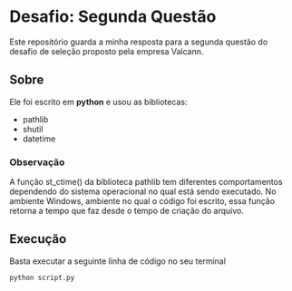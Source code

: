 # Desafio: Segunda Questão

Este repositório guarda a minha resposta para 
a segunda questão do desafio de seleção proposto pela empresa 
Valcann.

## Sobre

Ele foi escrito em **python** e usou as bibliotecas:

- pathlib
- shutil
- datetime

### Observação
A função st_ctime() da biblioteca pathlib tem diferentes comportamentos
dependendo do sistema operacional no qual está sendo executado. No ambiente
Windows, ambiente no qual o código foi escrito, essa função retorna a tempo
que faz desde o tempo de criação do arquivo.

## Execução

Basta executar a seguinte linha de código no seu terminal
```
python script.py
```
